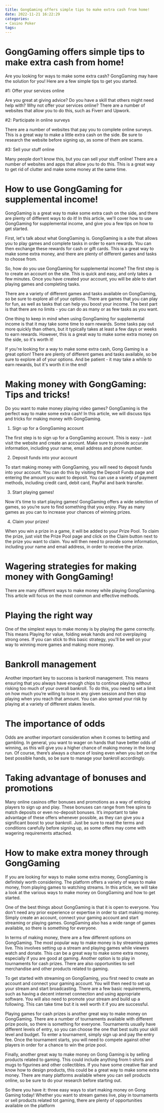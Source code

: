 ```yaml
---
title: GongGaming offers simple tips to make extra cash from home!
date: 2022-11-21 16:22:29
categories:
- Casino Poker
tags:
---
```



#  GongGaming offers simple tips to make extra cash from home!

Are you looking for ways to make some extra cash? GongGaming may have the solution for you! Here are a few simple tips to get you started.

#1: Offer your services online

Are you great at giving advice? Do you have a skill that others might need help with? Why not offer your services online? There are a number of websites that allow you to do this, such as Fiverr and Upwork.

#2: Participate in online surveys

There are a number of websites that pay you to complete online surveys. This is a great way to make a little extra cash on the side. Be sure to research the website before signing up, as some of them are scams.

#3: Sell your stuff online

Many people don’t know this, but you can sell your stuff online! There are a number of websites and apps that allow you to do this. This is a great way to get rid of clutter and make some money at the same time.

#  How to use GongGaming for supplemental income!

GongGaming is a great way to make some extra cash on the side, and there are plenty of different ways to do it! In this article, we'll cover how to use GongGaming for supplemental income, and give you a few tips on how to get started.

First, let's talk about what GongGaming is. GongGaming is a site that allows you to play games and complete tasks in order to earn rewards. You can then exchange these rewards for cash or gift cards. This is a great way to make some extra money, and there are plenty of different games and tasks to choose from.

So, how do you use GongGaming for supplemental income? The first step is to create an account on the site. This is quick and easy, and only takes a few minutes. Once you have created your account, you will be able to start playing games and completing tasks.

There are a variety of different games and tasks available on GongGaming, so be sure to explore all of your options. There are games that you can play for fun, as well as tasks that can help you boost your income. The best part is that there are no limits - you can do as many or as few tasks as you want.

One thing to keep in mind when using GongGaming for supplemental income is that it may take some time to earn rewards. Some tasks pay out more quickly than others, but it typically takes at least a few days or weeks to earn rewards. However, this is a great way to make some extra money on the side, so it's worth it!

If you're looking for a way to make some extra cash, Gong Gaming is a great option! There are plenty of different games and tasks available, so be sure to explore all of your options. And be patient - it may take a while to earn rewards, but it's worth it in the end!

#  Making money with GongGaming: Tips and tricks!

Do you want to make money playing video games? GongGaming is the perfect way to make some extra cash! In this article, we will discuss tips and tricks for making money with GongGaming.

1. Sign up for a GongGaming account

The first step is to sign up for a GongGaming account. This is easy – just visit the website and create an account. Make sure to provide accurate information, including your name, email address and phone number.

2. Deposit funds into your account

To start making money with GongGaming, you will need to deposit funds into your account. You can do this by visiting the Deposit Funds page and entering the amount you want to deposit. You can use a variety of payment methods, including credit card, debit card, PayPal and bank transfer.

3. Start playing games!

Now it’s time to start playing games! GongGaming offers a wide selection of games, so you’re sure to find something that you enjoy. Play as many games as you can to increase your chances of winning prizes.

4. Claim your prizes!

When you win a prize in a game, it will be added to your Prize Pool. To claim the prize, just visit the Prize Pool page and click on the Claim button next to the prize you want to claim. You will then need to provide some information, including your name and email address, in order to receive the prize.

#  Wagering strategies for making money with GongGaming!

There are many different ways to make money while playing GongGaming. This article will focus on the most common and effective methods.

# Playing the right way

One of the simplest ways to make money is by playing the game correctly. This means Playing for value, folding weak hands and not overplaying strong ones. If you can stick to this basic strategy, you’ll be well on your way to winning more games and making more money.

# Bankroll management

Another important key to success is bankroll management. This means ensuring that you always have enough chips to continue playing without risking too much of your overall bankroll. To do this, you need to set a limit on how much you’re willing to lose in any given session and then stop playing when you reach that amount. You can also spread your risk by playing at a variety of different stakes levels.

# The importance of odds

Odds are another important consideration when it comes to betting and gambling. In general, you want to wager on hands that have better odds of winning, as this will give you a higher chance of making money in the long run. Of course, there’s always a chance of losing even when you bet on the best possible hands, so be sure to manage your bankroll accordingly.

# Taking advantage of bonuses and promotions

Many online casinos offer bonuses and promotions as a way of enticing players to sign up and play. These bonuses can range from free spins to match deposits or even no-deposit bonuses. It’s important to take advantage of these offers whenever possible, as they can give you a significant boost to your bankroll. Just be sure to read the terms and conditions carefully before signing up, as some offers may come with wagering requirements attached.

#  How to make extra money through GongGaming

If you are looking for ways to make some extra money, GongGaming is definitely worth considering. The platform offers a variety of ways to make money, from playing games to watching streams. In this article, we will take a look at the various ways to make money on GongGaming and how to get started.



One of the best things about GongGaming is that it is open to everyone. You don't need any prior experience or expertise in order to start making money. Simply create an account, connect your gaming account and start streaming or playing games. GongGaming also has a wide range of games available, so there is something for everyone.


In terms of making money, there are a few different options on GongGaming. The most popular way to make money is by streaming games live. This involves setting up a stream and playing games while viewers watch and donate. This can be a great way to make some extra money, especially if you are good at gaming. Another option is to play in tournaments for cash prizes. There are also opportunities to sell merchandise and other products related to gaming.


To get started with streaming on GongGaming, you first need to create an account and connect your gaming account. You will then need to set up your stream and start broadcasting. There are a few basic requirements, such as having a decent internet connection and using appropriate software. You will also need to promote your stream and build up a following. This can take time but it is well worth it if you are successful.


Playing games for cash prizes is another great way to make money on GongGaming. There are a number of tournaments available with different prize pools, so there is something for everyone. Tournaments usually have different levels of entry, so you can choose the one that best suits your skill level and budget. To enter a tournament, simply sign up and pay the entry fee. Once the tournament starts, you will need to compete against other players in order for a chance to win the prize pool.


Finally, another great way to make money on Gong Gaming is by selling products related to gaming. This could include anything from t-shirts and mugs to figurines and other collectibles. If you have some creative flair and know how to design products, this could be a great way to make some extra money. There are many platforms available where you can sell products online, so be sure to do your research before starting out.


So there you have it: three easy ways to start making money on Gong Gaming today! Whether you want to stream games live, play in tournaments or sell products related tot gaming, there are plenty of opportunities available on the platform